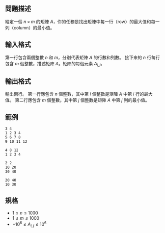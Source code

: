 ## 問題描述

給定一個 $n \times m$ 的矩陣 $A$，你的任務是找出矩陣中每一行（row）的最大值和每一列（column）的最小值。

## 輸入格式
第一行包含兩個整數 $n$ 和 $m$，分別代表矩陣 $A$ 的行數和列數。
接下來的 $n$ 行每行包含 $m$ 個整數，描述矩陣 $A$。矩陣的每個元素 $A_{i,j}$。

## 輸出格式
輸出兩行。
第一行應包含 $n$ 個整數，其中第 $i$ 個整數是矩陣 $A$ 中第 $i$ 行的最大值。
第二行應包含 $m$ 個整數，其中第 $j$ 個整數是矩陣 $A$ 中第 $j$ 列的最小值。

## 範例

```input1
3 4
1 2 3 4
5 6 7 8
9 10 11 12
```

```output1
4 8 12
1 2 3 4
```

```input2
2 2
10 20
30 40
```

```output2
20 40
10 30
```

## 規格

- $1 \leq n \leq 1000$
- $1 \leq m \leq 1000$
- $-10^6 \leq A_{i,j} \leq 10^6$
